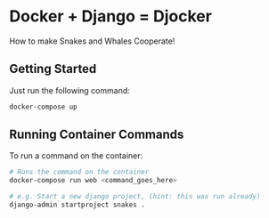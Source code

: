 # Docker + Django = Djocker

How to make Snakes and Whales Cooperate!

## Getting Started

Just run the following command:

```bash
docker-compose up
```

## Running Container Commands

To run a command on the container:

```bash
# Runs the command on the container
docker-compose run web <command_goes_here>

# e.g. Start a new django project, (hint: this was run already)
django-admin startproject snakes .
```
